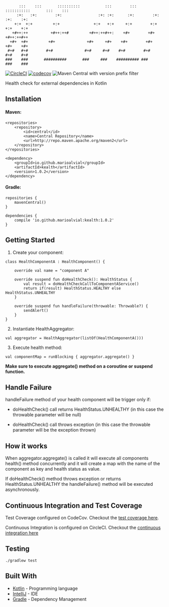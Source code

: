 ```
      :::    :::       ::::::::::           :::        :::    :::::::::::       :::    ::: 
     :+:   :+:        :+:                :+: :+:      :+:        :+:           :+:    :+:  
    +:+  +:+         +:+               +:+   +:+     +:+        +:+           +:+    +:+   
   +#++:++          +#++:++#         +#++:++#++:    +#+        +#+           +#++:++#++    
  +#+  +#+         +#+              +#+     +#+    +#+        +#+           +#+    +#+     
 #+#   #+#        #+#              #+#     #+#    #+#        #+#           #+#    #+#      
###    ###       ##########       ###     ###    ########## ###           ###    ###  
```
[![CircleCI](https://circleci.com/gh/marioalvial/kealth.svg?style=svg)](https://circleci.com/gh/marioalvial/kealth)
[![codecov](https://codecov.io/gh/marioalvial/kealth/branch/master/graph/badge.svg)](https://codecov.io/gh/marioalvial/kealth)
![Maven Central with version prefix filter](https://img.shields.io/maven-central/v/io.github.marioalvial/kealth/1.0.1.svg)

Health check for external dependencies in Kotlin

## Installation

#### Maven:
```
<repositories>
    <repository>
        <id>central</id>
        <name>Central Repository</name>
        <url>http://repo.maven.apache.org/maven2</url>
    </repository>
</repositories>

<dependency>
    <groupId>io.github.marioalvial</groupId>
    <artifactId>kealth</artifactId>
    <version>1.0.2</version>
</dependency>
```

#### Gradle:
```
repositories {
    mavenCentral()
}

dependencies {
    compile 'io.github.marioalvial:kealth:1.0.2'
}    
```

## Getting Started

1. Create your component:

```
class HealthComponentA : HealthComponent() {

    override val name = "component A"

    override suspend fun doHealthCheck(): HealthStatus {
        val result = doHealthCheckCallToComponentAService()
        return if(result) HealthStatus.HEALTHY else HealthStatus.UNHEALTHY
    }

    override suspend fun handleFailure(throwable: Throwable?) {
        sendAlert()
    }
}
```

2. Instantiate HealthAggregator:
```
val aggregator = HealthAggregator(listOf(HealthComponentA()))
```

3. Execute health method:
```
val componentMap = runBlocking { aggregator.aggregate() }
```

**Make sure to execute aggregate() method on a coroutine or suspend function.**

## Handle Failure

handleFailure method of your health component will be trigger only if:

- doHealthCheck() call returns HealthStatus.UNHEALTHY (in this case the throwable parameter will be null)

- doHealthCheck() call throws exception (in this case the throwable parameter will be the exception thrown)


## How it works

When aggregator.aggregate() is called it will execute all components health() method concurrently and it will create a map with the name of the component as key and health status as value.

If doHealthCheck() method throws exception or returns HealthStatus.UNHEALTHY the handleFailure() method will be executed asynchronously.

## Continuous Integration and Test Coverage

Test Coverage configured on CodeCov. Checkout the [test coverage here](https://codecov.io/gh/marioalvial/kealth).

Continuous Integration is configured on CircleCI. Checkout the [continuous integration here](https://circleci.com/gh/marioalvial/kealth)

##  Testing

```shell
./gradlew test
```

## Built With

- [Kotlin](https://kotlinlang.org/) - Programming language
- [IntelliJ](https://www.jetbrains.com/idea/) - IDE
- [Gradle](https://gradle.org/) - Dependency Management
